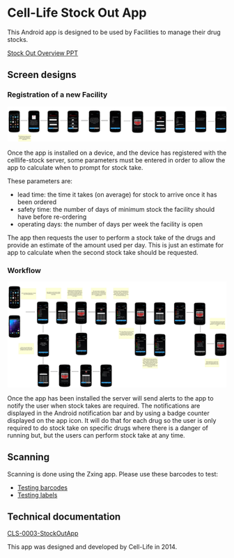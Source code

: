 # Cell-Life Stock Out App

This Android app is designed to be used by Facilities to manage their drug stocks.

[Stock Out Overview PPT](docs/Stock%20Out%20Overview.pptx)

## Screen designs

### Registration of a new Facility

![Facility Registration Screen design](docs/RegisteringTheApp.jpg)

Once the app is installed on a device, and the device has registered with the celllife-stock server, 
some parameters must be entered in order to allow the app to calculate when to prompt for stock take. 

These parameters are:
 - lead time: the time it takes (on average) for stock to arrive once it has been ordered
 - safety time: the number of days of minimum stock the facility should have before re-ordering
 - operating days: the number of days per week the facility is open
 
The app then requests the user to perform a stock take of the drugs and provide an estimate of 
the amount used per day. This is just an estimate for app to calculate when the second stock take
should be requested.

### Workflow

![General app workflow](docs/Stockout.jpg)

Once the app has been installed the server will send alerts to the app to notify the user when stock 
takes are required. The notifications are displayed in the Android notification bar and by 
using a badge counter displayed on the app icon. It will do that for each drug so the user is only required
to do stock take on specific drugs where there is a danger of running but, but the users can perform 
stock take at any time.

## Scanning

Scanning is done using the Zxing app. Please use these barcodes to test:

 - [Testing barcodes](docs/barcodes.pdf)
 - [Testing labels](docs/Testing%20labels.pdf)
 
## Technical documentation

[CLS-0003-StockOutApp](docs/CLS-0003-StockOutApp-260214-1323-14.pdf)

This app was designed and developed by Cell-Life in 2014. 
